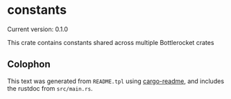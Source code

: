 # constants

Current version: 0.1.0

  This crate contains constants shared across multiple Bottlerocket crates

## Colophon

This text was generated from `README.tpl` using [cargo-readme](https://crates.io/crates/cargo-readme), and includes the rustdoc from `src/main.rs`.
